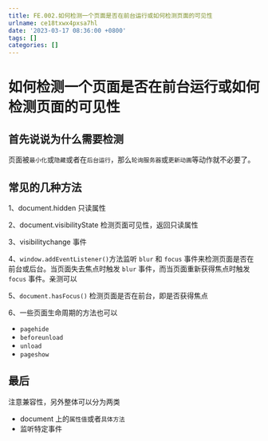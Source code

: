 ```yaml
---
title: FE.002.如何检测一个页面是否在前台运行或如何检测页面的可见性
urlname: ce18txwx4pxsa7hl
date: '2023-03-17 08:36:00 +0800'
tags: []
categories: []
---
```


# 如何检测一个页面是否在前台运行或如何检测页面的可见性

## 首先说说为什么需要检测

页面被`最小化`或`隐藏`或者在`后台运行`，那么`轮询服务器`或`更新动画`等动作就不必要了。

## 常见的几种方法

1、document.hidden 只读属性

2、document.visibilityState 检测页面可见性，返回只读属性

3、visibilitychange 事件

4、`window.addEventListener()`方法监听 `blur` 和 `focus` 事件来检测页面是否在前台或后台。当页面失去焦点时触发 `blur` 事件，而当页面重新获得焦点时触发 `focus` 事件。亲测可以

5、`document.hasFocus()` 检测页面是否在前台，即是否获得焦点

6、一些页面生命周期的方法也可以

- `pagehide`
- `beforeunload`
- `unload`
- `pageshow`

## 最后

注意兼容性，另外整体可以分为两类

- document 上的`属性值`或者`具体方法`
- 监听特定事件
